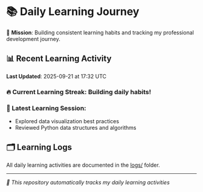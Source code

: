 # 📚 Daily Learning Journey

🎯 **Mission**: Building consistent learning habits and tracking my professional development journey.

## 📊 Recent Learning Activity

**Last Updated**: 2025-09-21 at 17:32 UTC

### 🔥 Current Learning Streak: Building daily habits!

### 📝 Latest Learning Session:
- Explored data visualization best practices
- Reviewed Python data structures and algorithms

## 🗂️ Learning Logs

All daily learning activities are documented in the [logs/](./logs/) folder.

---
*🤖 This repository automatically tracks my daily learning activities*
